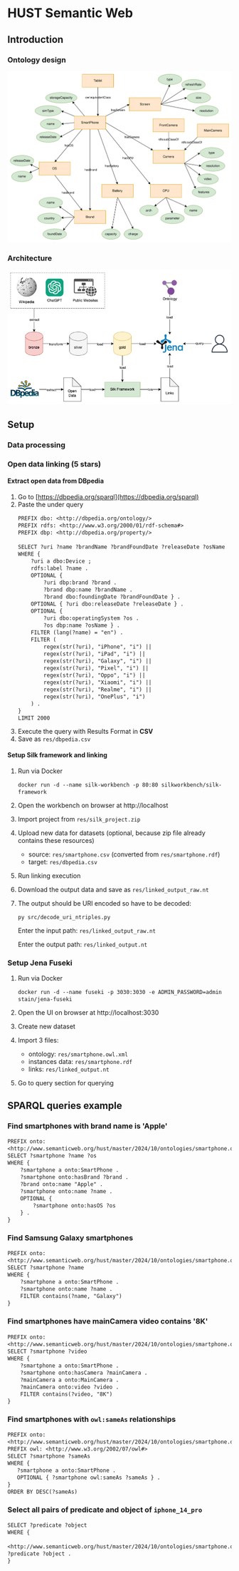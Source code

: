 # HUST Semantic Web

## Introduction

### Ontology design

![](./docs/ontology.drawio.svg)

### Architecture

![](./docs/arch.drawio.png)

## Setup

### Data processing

### Open data linking (5 stars)

#### Extract open data from DBpedia

1. Go to [https://dbpedia.org/sparql](https://dbpedia.org/sparql)
2. Paste the under query
    ```sparql
    PREFIX dbo: <http://dbpedia.org/ontology/>
    PREFIX rdfs: <http://www.w3.org/2000/01/rdf-schema#>
    PREFIX dbp: <http://dbpedia.org/property/>

    SELECT ?uri ?name ?brandName ?brandFoundDate ?releaseDate ?osName
    WHERE {
        ?uri a dbo:Device ;
        rdfs:label ?name .
        OPTIONAL {
            ?uri dbp:brand ?brand .
            ?brand dbp:name ?brandName .
            ?brand dbo:foundingDate ?brandFoundDate } .
        OPTIONAL { ?uri dbo:releaseDate ?releaseDate } .
        OPTIONAL {
            ?uri dbo:operatingSystem ?os .
            ?os dbp:name ?osName } .
        FILTER (lang(?name) = "en") .
        FILTER (
            regex(str(?uri), "iPhone", "i") || 
            regex(str(?uri), "iPad", "i") || 
            regex(str(?uri), "Galaxy", "i") || 
            regex(str(?uri), "Pixel", "i") ||
            regex(str(?uri), "Oppo", "i") || 
            regex(str(?uri), "Xiaomi", "i") ||
            regex(str(?uri), "Realme", "i") ||
            regex(str(?uri), "OnePlus", "i")
        ) .
    }
    LIMIT 2000
    ```
3. Execute the query with Results Format in **CSV**
4. Save as ```res/dbpedia.csv```

#### Setup Silk framework and linking

1. Run via Docker
   ```shell
   docker run -d --name silk-workbench -p 80:80 silkworkbench/silk-framework
   ```
2. Open the workbench on browser at http://localhost
3. Import project from ```res/silk_project.zip```
4. Upload new data for datasets (optional, because zip file already contains these resources)
    - source: ```res/smartphone.csv``` (converted from ```res/smartphone.rdf```)
    - target: ```res/dbpedia.csv```
5. Run linking execution
6. Download the output data and save as ```res/linked_output_raw.nt```
7. The output should be URI encoded so have to be decoded:
   ```shell
   py src/decode_uri_ntriples.py
   ```
   Enter the input path: ```res/linked_output_raw.nt```

   Enter the output path: ```res/linked_output.nt```

### Setup Jena Fuseki

1. Run via Docker
   ```shell
   docker run -d --name fuseki -p 3030:3030 -e ADMIN_PASSWORD=admin stain/jena-fuseki
   ```
2. Open the UI on browser at http://localhost:3030
3. Create new dataset
4. Import 3 files:
    - ontology: ```res/smartphone.owl.xml```
    - instances data: ```res/smartphone.rdf```
    - links: ```res/linked_output.nt```

5. Go to query section for querying

## SPARQL queries example

### Find smartphones with brand name is 'Apple'

```sparql
PREFIX onto: <http://www.semanticweb.org/hust/master/2024/10/ontologies/smartphone.owl#>
SELECT ?smartphone ?name ?os
WHERE {
    ?smartphone a onto:SmartPhone .
    ?smartphone onto:hasBrand ?brand .
    ?brand onto:name "Apple" .
    ?smartphone onto:name ?name .
    OPTIONAL {
        ?smartphone onto:hasOS ?os
    } .
}
```

### Find Samsung Galaxy smartphones

```sparql
PREFIX onto: <http://www.semanticweb.org/hust/master/2024/10/ontologies/smartphone.owl#>
SELECT ?smartphone ?name
WHERE {
    ?smartphone a onto:SmartPhone .
    ?smartphone onto:name ?name .
    FILTER contains(?name, "Galaxy")
}
```

### Find smartphones have mainCamera video contains '8K'

```sparql
PREFIX onto: <http://www.semanticweb.org/hust/master/2024/10/ontologies/smartphone.owl#>
SELECT ?smartphone ?video
WHERE {
    ?smartphone a onto:SmartPhone .
    ?smartphone onto:hasCamera ?mainCamera .
    ?mainCamera a onto:MainCamera .
    ?mainCamera onto:video ?video .
    FILTER contains(?video, "8K")
}
```

### Find smartphones with ```owl:sameAs``` relationships

```sparql
PREFIX onto: <http://www.semanticweb.org/hust/master/2024/10/ontologies/smartphone.owl#>
PREFIX owl: <http://www.w3.org/2002/07/owl#>
SELECT ?smartphone ?sameAs
WHERE {
   ?smartphone a onto:SmartPhone .
   OPTIONAL { ?smartphone owl:sameAs ?sameAs } .
}
ORDER BY DESC(?sameAs)
```

### Select all pairs of predicate and object of ```iphone_14_pro```

```sparql
SELECT ?predicate ?object
WHERE {
  <http://www.semanticweb.org/hust/master/2024/10/ontologies/smartphone.owl#iphone_14_pro> ?predicate ?object .
}
```